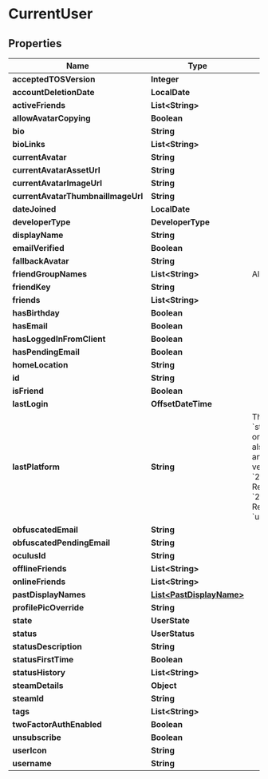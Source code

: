 

# CurrentUser


## Properties

Name | Type | Description | Notes
------------ | ------------- | ------------- | -------------
**acceptedTOSVersion** | **Integer** |  | 
**accountDeletionDate** | **LocalDate** |  |  [optional]
**activeFriends** | **List&lt;String&gt;** |  |  [optional]
**allowAvatarCopying** | **Boolean** |  | 
**bio** | **String** |  | 
**bioLinks** | **List&lt;String&gt;** |  | 
**currentAvatar** | **String** |  | 
**currentAvatarAssetUrl** | **String** |  | 
**currentAvatarImageUrl** | **String** |  | 
**currentAvatarThumbnailImageUrl** | **String** |  | 
**dateJoined** | **LocalDate** |  | 
**developerType** | **DeveloperType** |  | 
**displayName** | **String** |  | 
**emailVerified** | **Boolean** |  | 
**fallbackAvatar** | **String** |  |  [optional]
**friendGroupNames** | **List&lt;String&gt;** | Always empty array. | 
**friendKey** | **String** |  | 
**friends** | **List&lt;String&gt;** |  | 
**hasBirthday** | **Boolean** |  | 
**hasEmail** | **Boolean** |  | 
**hasLoggedInFromClient** | **Boolean** |  | 
**hasPendingEmail** | **Boolean** |  | 
**homeLocation** | **String** |  | 
**id** | **String** |  | 
**isFriend** | **Boolean** |  | 
**lastLogin** | **OffsetDateTime** |  | 
**lastPlatform** | **String** | This can be &#x60;standalonewindows&#x60; or &#x60;android&#x60;, but can also pretty much be any random Unity verison such as &#x60;2019.2.4-801-Release&#x60; or &#x60;2019.2.2-772-Release&#x60; or even &#x60;unknownplatform&#x60;. | 
**obfuscatedEmail** | **String** |  | 
**obfuscatedPendingEmail** | **String** |  | 
**oculusId** | **String** |  | 
**offlineFriends** | **List&lt;String&gt;** |  |  [optional]
**onlineFriends** | **List&lt;String&gt;** |  |  [optional]
**pastDisplayNames** | [**List&lt;PastDisplayName&gt;**](PastDisplayName.md) |  | 
**profilePicOverride** | **String** |  | 
**state** | **UserState** |  | 
**status** | **UserStatus** |  | 
**statusDescription** | **String** |  | 
**statusFirstTime** | **Boolean** |  | 
**statusHistory** | **List&lt;String&gt;** |  | 
**steamDetails** | **Object** |  | 
**steamId** | **String** |  | 
**tags** | **List&lt;String&gt;** |  | 
**twoFactorAuthEnabled** | **Boolean** |  | 
**unsubscribe** | **Boolean** |  | 
**userIcon** | **String** |  | 
**username** | **String** |  | 



